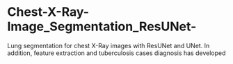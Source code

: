 # Chest-X-Ray-Image_Segmentation_ResUNet-
Lung segmentation for chest X-Ray images with ResUNet and UNet. In addition, feature extraction and tuberculosis cases diagnosis has developed
